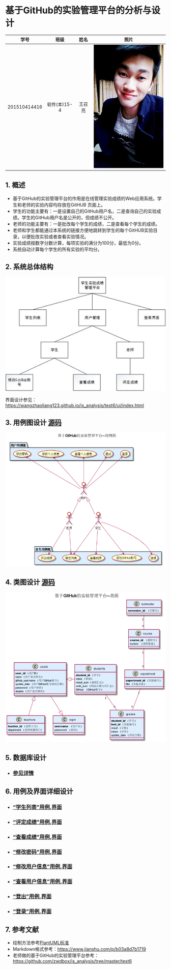 # 基于GitHub的实验管理平台的分析与设计
|    学号  |   班级    |    姓名  |   照片     |
|:--------:|:--------: | :----------: | :-------:|
|201510414416|软件(本)15-4|王召亮 |![](./01.jpg '666')|

## 1. 概述
- 基于GitHub的实验管理平台的作用是在线管理实验成绩的Web应用系统。学生和老师的实验内容均存放在GitHUB
页面上。
- 学生的功能主要有：一是设置自己的GitHub用户名，二是查询自己的实验成绩。学生的GitHub用户名是公开的，但成绩不公开。
- 老师的功能主要有：一是批改每个学生的成绩，二是查看每个学生的成绩。
- 老师和学生都能通过本系统的链接方便地跳转到学生的每个GitHUB实验目录，以便批改实验或者查看实验情况。
- 实验成绩按数字分数计算，每项实验的满分为100分，最低为0分。
- 系统自动计算每个学生的所有实验的平均分。
    
## 2. 系统总体结构
![](./src/systemStruct.jpg '系统总体结构图')

界面设计参见：https://wangzhaoliang123.github.io/is_analysis/test6/ui/index.html
    
## 3. 用例图设计 [源码](./src/UseCase.puml)
![](./src/UseCase.png)

## 4. 类图设计 [源码](./src/class.puml)
![](./src/class.png)

## 5. 数据库设计 
- ### [参见详情](./dataBaseDesign.md)
     
## 6. 用例及界面详细设计
    
- ### [“学生列表”用例](./useCase/学生列表.md),[界面](https://wangzhaoliang123.github.io/is_analysis/test6/ui/index.html)
- ### [“评定成绩”用例](./useCase/评定成绩.md),[界面](https://wangzhaoliang123.github.io/is_analysis/test6/ui/evaluationresults.html)
- ### [“查看成绩”用例](./useCase/查看成绩.md),[界面](https://wangzhaoliang123.github.io/is_analysis/test6/ui/listscore.html)
- ### [“修改密码”用例](./useCase/修改密码.md),[界面](https://wangzhaoliang123.github.io/is_analysis/test6/ui/changepassword.html)
- ### [“修改用户信息”用例](./useCase/修改用户信息.md),[界面](https://wangzhaoliang123.github.io/is_analysis/test6/ui/changeinfo.html)
- ### [“查看用户信息”用例](./useCase/查看用户信息.md),[界面](https://wangzhaoliang123.github.io/is_analysis/test6/ui/personinfo.html)
- ### [“登出”用例](./useCase/登出.md),[界面](https://wangzhaoliang123.github.io/is_analysis/test6/ui/haslogin.html)
- ### [“登录”用例](./useCase/登录.md),[界面](https://wangzhaoliang123.github.io/is_analysis/test6/ui/login.html)

## 7. 参考文献
- 绘制方法参考[PlantUML标准](http://plantuml.com)
- Markdown格式参考：https://www.jianshu.com/p/b03a8d7b1719
- 老师做的基于GitHub的实验管理平台参考：https://github.com/zwdbox/is_analysis/tree/master/test6